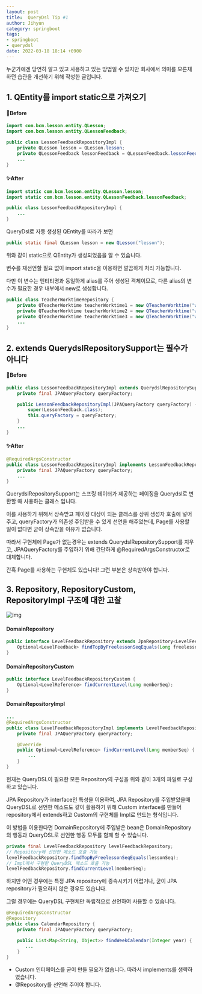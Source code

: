 ```yaml
---
layout: post
title:  QueryDsl Tip #1
author: Jihyun
category: springboot
tags:
- springboot
- querydsl
date: 2022-03-18 18:14 +0900
---
```

누군가에겐 당연히 알고 있고 사용하고 있는 방법일 수 있지만 회사에서 의미를 모른채 하던 습관을 개선하기 위해 작성한 글입니다.


## 1. QEntity를 import static으로 가져오기

#### **👀Before**

```java
import com.bcm.lesson.entity.QLesson;
import com.bcm.lesson.entity.QLessonFeedback;

public class LessonFeedbackRepositoryImpl {
    private QLesson lesson = QLesson.lesson;
    private QLessonFeedback lessonFeedback = QLessonFeedback.lessonFeedback;
    ...
}
```

#### **✨After**

```java
import static com.bcm.lesson.entity.QLesson.lesson;
import static com.bcm.lesson.entity.QLessonFeedback.lessonFeedback;

public class LessonFeedbackRepositoryImpl {
	...
}
```

QueryDsl로 자동 생성된 QEntity를 따라가 보면

```java
public static final QLesson lesson = new QLesson("lesson");
```

 위와 같이 static으로 QEntity가 생성되었음을 알 수 있습니다.

변수를 재선언할 필요 없이 import static을 이용하면 깔끔하게 처리 가능합니다.

다만 이 변수는 엔티티명과 동일하게 alias를 주어 생성된 객체이므로, 다른 alias의 변수가 필요한 경우 내부에서 new로 생성합니다.

```java
public class TeacherWorktimeRepository {
    private QTeacherWorktime teacherWorktime1 = new QTeacherWorktime("worktime1");
    private QTeacherWorktime teacherWorktime2 = new QTeacherWorktime("worktime2");
    private QTeacherWorktime teacherWorktime3 = new QTeacherWorktime("worktime3");
    ...
}
```



## 2. extends QuerydslRepositorySupport는 필수가 아니다

#### **👀Before**

```java
public class LessonFeedbackRepositoryImpl extends QuerydslRepositorySupport implements LessonFeedbackRepositoryCustom {
    private final JPAQueryFactory queryFactory;

    public LessonFeedbackRepositoryImpl(JPAQueryFactory queryFactory) {
        super(LessonFeedback.class);
        this.queryFactory = queryFactory;
    }
    ...
}
```

#### **✨After**

```java
@RequiredArgsConstructor
public class LessonFeedbackRepositoryImpl implements LessonFeedbackRepositoryCustom {
    private final JPAQueryFactory queryFactory;
    ...
}
```

QuerydslRepositorySupport는 스프링 데이터가 제공하는 페이징을 Querydsl로 변환할 때 사용하는 클래스 입니다.

이를 사용하기 위해서 상속받고 페이징 대상이 되는 클래스를 상위 생성자 호출에 넣어주고, queryFactory가 의존성 주입받을 수 있게 선언을 해주었는데, Page를 사용할 일이 없다면 굳이 상속받을 이유가 없습니다.

따라서 구현체에  Page가 없는경우는 extends QuerydslRepositorySupport를 지우고, JPAQueryFactory를 주입하기 위해 간단하게 @RequiredArgsConstructor로 대체합니다.

간혹 Page를 사용하는 구현체도 있습니다! 그런 부분은 상속받아야 합니다.



## 3. Repository, RepositoryCustom, RepositoryImpl 구조에 대한 고찰

![img](https://jihyun416.github.io/assets/springboot_3_2.png)

#### DomainRepository

```java
public interface LevelFeedbackRepository extends JpaRepository<LevelFeedback, Long>, LevelFeedbackRepositoryCustom {
    Optional<LevelFeedback> findTopByFreelessonSeqEquals(Long freelessonSeq);
}
```

#### DomainRepositoryCustom

```java
public interface LevelFeedbackRepositoryCustom {
    Optional<LevelReference> findCurrentLevel(Long memberSeq);
}
```

#### DomainRepositoryImpl

```java
...
@RequiredArgsConstructor
public class LevelFeedbackRepositoryImpl implements LevelFeedbackRepositoryCustom {
    private final JPAQueryFactory queryFactory;

    @Override
    public Optional<LevelReference> findCurrentLevel(Long memberSeq) {
        ...
    }
}
```

현재는 QueryDSL이 필요한 모든 Repository의 구성을 위와 같이 3개의 파일로 구성하고 있습니다.

JPA Repository가 interface인 특성을 이용하여, JPA Repository를 주입받았을때 QueryDSL로 선언한 메소드도 같이 활용하기 위해 Custom interface를 만들어 repository에서 extends하고 Custom의 구현체를 Impl로 만드는 형식입니다.

이 방법을 이용한다면 DomainRepository에 주입받은 bean은 DomainRepository의 행동과 QueryDSL로 선언한 행동 모두를 함께 할 수 있습니다.

```java
private final LevelFeedbackRepository levelFeedbackRepository;
// Repository에 선언한 메소드 호출 가능
levelFeedbackRepository.findTopByFreelessonSeqEquals(lessonSeq);
// Impl에서 구현한 QueryDSL 메소드 호출 가능
levelFeedbackRepository.findCurrentLevel(memberSeq);
```



하지만 어떤 경우에는 특정 JPA repository에 종속시키기 어렵거나, 굳이 JPA repository가 필요하지 않은 경우도 있습니다.

그럴 경우에는 QueryDSL 구현체만 독립적으로 선언하여 사용할 수 있습니다.

```java
@RequiredArgsConstructor
@Repository
public class CalendarRepository {
    private final JPAQueryFactory queryFactory;

    public List<Map<String, Object>> findWeekCalendar(Integer year) {
       ...
    }
}
```

- Custom 인터페이스를 굳이 만들 필요가 없습니다. 따라서 implements를 생략하였습니다.
- @Repository를 선언해 주어야 합니다.

